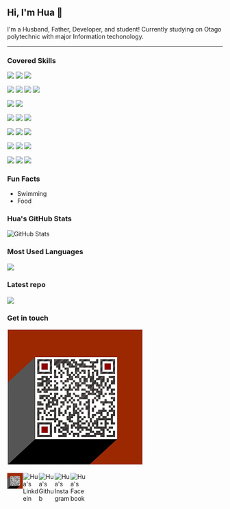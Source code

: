 ## Hi, I'm Hua 👋 

I'm a Husband, Father, Developer, and student! Currently studying on Otago polytechnic with major Information techonology.

<hr>

### Covered Skills

<a><img height="50" src="https://www.vectorlogo.zone/logos/python/python-ar21.svg"></a>
<a><img height="50" src="https://www.vectorlogo.zone/logos/numpy/numpy-ar21.svg"></a>
<a><img height="50" src="https://www.vectorlogo.zone/logos/pocoo_flask/pocoo_flask-ar21.svg"></a>

<a><img height="50" src="https://www.vectorlogo.zone/logos/linux/linux-ar21.svg"></a>
<a><img height="50" src="https://www.vectorlogo.zone/logos/docker/docker-ar21.svg"></a>
<a><img height="50" src="https://www.vectorlogo.zone/logos/puppet/puppet-ar21.svg"></a>
<a><img height="50" src="https://www.vectorlogo.zone/logos/php/php-ar21.svg"></a>

<a><img height="50" src="https://www.vectorlogo.zone/logos/dotnet/dotnet-ar21.svg"></a>
<a><img height="50" src="https://www.vectorlogo.zone/logos/visualstudio_code/visualstudio_code-ar21.svg"></a>

<a><img height="50" src="https://www.vectorlogo.zone/logos/mongodb/mongodb-ar21.svg"></a>
<a><img height="50" src="https://www.vectorlogo.zone/logos/mysql/mysql-ar21.svg"></a>
<a><img height="50" src="https://www.vectorlogo.zone/logos/mariadb/mariadb-ar21.svg"></a>

<a><img height="50" src="https://www.vectorlogo.zone/logos/github/github-ar21.svg"></a>
<a><img height="50" src="https://www.vectorlogo.zone/logos/gitlab/gitlab-ar21.svg"></a>
<a><img height="50" src="https://www.vectorlogo.zone/logos/git-scm/git-scm-ar21.svg"></a>

<a><img height="50" src="https://www.vectorlogo.zone/logos/w3_html5/w3_html5-ar21.svg"></a>
<a><img height="50" src="https://www.vectorlogo.zone/logos/netlifyapp_watercss/netlifyapp_watercss-ar21.svg"></a>
<a><img height="50" src="https://www.vectorlogo.zone/logos/javascript/javascript-ar21.svg"></a>

<a><img height="50" src="https://www.vectorlogo.zone/logos/reactjs/reactjs-ar21.svg"></a>
<a><img height="50" src="https://www.vectorlogo.zone/logos/getbootstrap/getbootstrap-ar21.svg"></a>
<a><img height="50" src="https://www.vectorlogo.zone/logos/nodejs/nodejs-ar21.svg"></a>

### Fun Facts
* Swimming
* Food

### Hua's GitHub Stats

![GitHub Stats](https://github-readme-stats.vercel.app/api?username=aemooooon&hide=["stars"]&show_icons=true&title_color=fff&icon_color=79ff97&text_color=9f9f9f&bg_color=151515)

### Most Used Languages

<a href="https://github.com/aemooooon">
  <img align="center" src="https://github-readme-stats.vercel.app/api/top-langs/?username=aemooooon&theme=radical" />
</a>

### Latest repo

<a href="https://github.com/aemooooon/Data-Visualization">
  <img align="center" src="https://github-readme-stats.vercel.app/api/pin/?username=aemooooon&repo=Data-Visualization&theme=radical" />
</a> 

### Get in touch

![Wechat](https://github.com/aemooooon/Project-Portfolio/blob/master/assets/img/p/WeChatQRcode.jpg?raw=true)

<img align="left" alt="Hua's wechat" width="37" src="https://github.com/aemooooon/Project-Portfolio/blob/master/assets/img/p/WeChatQRcode.jpg?raw=true" />

<a href="https://linkedin.com/in/ashwanisng">
  <img align="left" alt="Hua's Linkdein" width="37px" src="https://www.vectorlogo.zone/logos/linkedin/linkedin-icon.svg" />
</a>
<a href="https://github.com/ashwanisng">
  <img align="left" alt="Hua's Github" width="37px" src="https://www.vectorlogo.zone/logos/github/github-tile.svg" />
</a>
<a href="https://instagram.com/ashwanisng">
  <img align="left" alt="Hua's Instagram" width="37px" src="https://www.vectorlogo.zone/logos/instagram/instagram-icon.svg" />
</a>
<a href="https://www.facebook.com/ashwani1406">
  <img align="left" alt="Hua's Facebook" width="37px" src="https://www.vectorlogo.zone/logos/facebook/facebook-tile.svg" />
</a>

